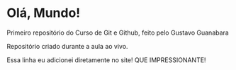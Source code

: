 # Olá, Mundo!
 Primeiro repositório do Curso de Git e Github, feito pelo Gustavo Guanabara

Repositório criado durante a aula ao vivo.

Essa linha eu adicionei diretamente no site! QUE IMPRESSIONANTE!
